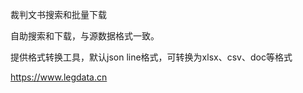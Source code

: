 裁判文书搜索和批量下载


自助搜索和下载，与源数据格式一致。


提供格式转换工具，默认json line格式，可转换为xlsx、csv、doc等格式


https://www.legdata.cn
